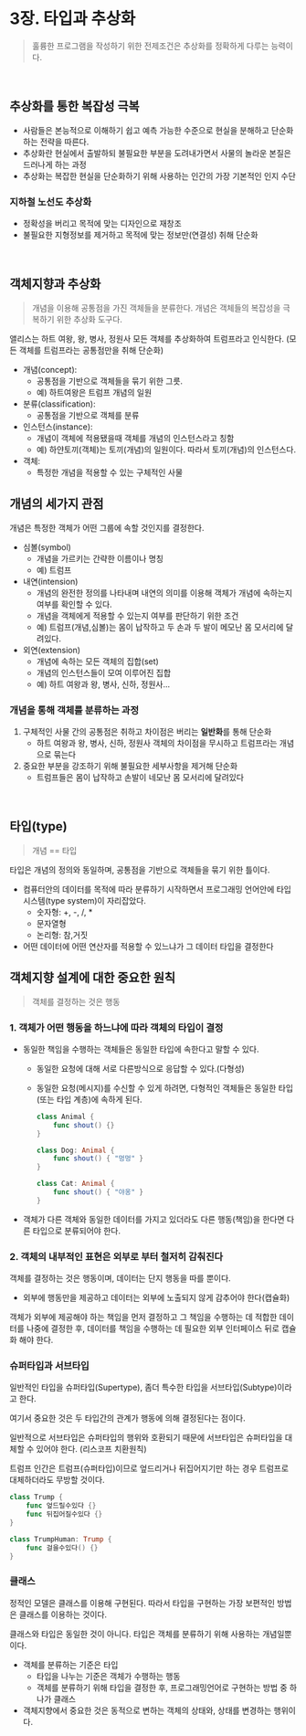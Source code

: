 # 3장. 타입과 추상화

> 훌륭한 프로그램을 작성하기 위한 전제조건은 추상화를 정확하게 다루는 능력이다.

<br/>

## 추상화를 통한 복잡성 극복

- 사람들은 본능적으로 이해하기 쉽고 예측 가능한 수준으로 현실을 분해하고 단순화하는 전략을 따른다.
- 추상화란 현실에서 출발하되 불필요한 부분을 도려내가면서 사물의 놀라운 본질은 드러나게 하는 과정
- 추상화는 복잡한 현실을 단순화하기 위해 사용하는 인간의 가장 기본적인 인지 수단

### 지하철 노선도 추상화

- 정확성을 버리고 목적에 맞는 디자인으로 재창조
- 불필요한 지형정보를 제거하고 목적에 맞는 정보만(연결성) 취해 단순화

<br/>

## 객체지향과 추상화

> 개념을 이용해 공통점을 가진 객체들을 분류한다.
> 개념은 객체들의 복잡성을 극복하기 위한 추상화 도구다.

앨리스는 하트 여왕, 왕, 병사, 정원사 모든 객체를 추상화하여 트럼프라고 인식한다. (모든 객체를 트럼프라는 공통점만을 취해 단순화)

- 개념(concept):
  - 공통점을 기반으로 객체들을 묶기 위한 그릇.
  - 예) 하트여왕은 트럼프 개념의 일원
- 분류(classification):
  - 공통점을 기반으로 객체를 분류
- 인스턴스(instance):
  - 개념이 객체에 적용됐을때 객체를 개념의 인스턴스라고 칭함
  - 예) 하얀토끼(객체)는 토끼(개념)의 일원이다. 따라서 토끼(개념)의 인스턴스다.
- 객체:
  - 특정한 개념을 적용할 수 있는 구체적인 사물

## 개념의 세가지 관점

개념은 특정한 객체가 어떤 그룹에 속할 것인지를 결정한다.

- 심볼(symbol)
  - 개념을 가르키는 간략한 이름이나 명칭
  - 예) 트럼프
- 내연(intension)
  - 개념의 완전한 정의를 나타내며 내연의 의미를 이용해 객체가 개념에 속하는지 여부를 확인할 수 있다.
  - 개념을 객체에게 적용할 수 있는지 여부를 판단하기 위한 조건
  - 예) 트럼프(개념,심볼)는 몸이 납작하고 두 손과 두 발이 메모난 몸 모서리에 달려있다.
- 외연(extension)
  - 개념에 속하는 모든 객체의 집합(set)
  - 개념의 인스턴스들이 모여 이루어진 집합
  - 예) 하트 여왕과 왕, 병사, 신하, 정원사...

### 개념을 통해 객체를 분류하는 과정

1. 구체적인 사물 간의 공통점은 취하고 차이점은 버리는 **일반화**를 통해 단순화
   - 하트 여왕과 왕, 병사, 신하, 정원사 객체의 차이점을 무시하고 트럼프라는 개념으로 묶는다
2. 중요한 부분을 강조하기 위해 불필요한 세부사항을 제거해 단순화
   - 트럼프들은 몸이 납작하고 손발이 네모난 몸 모서리에 달려있다

<br/>

## 타입(type)

> 개념 == 타입

타입은 개념의 정의와 동일하며, 공통점을 기반으로 객체들을 묶기 위한 틀이다.

- 컴퓨터안의 데이터를 목적에 따라 분류하기 시작하면서 프로그래밍 언어안에 타입 시스템(type system)이 자리잡았다.
  - 숫자형: +, -, /, \*
  - 문자열형
  - 논리형: 참,거짓
- 어떤 데이터에 어떤 연산자를 적용할 수 있느냐가 그 데이터 타입을 결정한다

## 객체지향 설계에 대한 중요한 원칙

> 객체를 결정하는 것은 행동

### 1. 객체가 어떤 행동을 하느냐에 따라 객체의 타입이 결정

- 동일한 책임을 수행하는 객체들은 동일한 타입에 속한다고 말할 수 있다.

  - 동일한 요청에 대해 서로 다른방식으로 응답할 수 있다.(다형성)
  - 동일한 요청(메시지)를 수신할 수 있게 하려면, 다형적인 객체들은 동일한 타입(또는 타입 계층)에 속하게 된다.

    ```swift
    class Animal {
    	func shout() {}
    }

    class Dog: Animal {
    	func shout() { "멍멍" }
    }

    class Cat: Animal {
    	func shout() { "야옹" }
    }
    ```

- 객체가 다른 객체와 동일한 데이터를 가지고 있더라도 다른 행동(책임)을 한다면 다른 타입으로 분류되어야 한다.

### 2. 객체의 내부적인 표현은 외부로 부터 철저히 감춰진다

객체를 결정하는 것은 행동이며, 데이터는 단지 행동을 따를 뿐이다.

- 외부에 행동만을 제공하고 데이터는 외부에 노출되지 않게 감추어야 한다(캡슐화)

객체가 외부에 제공해야 하는 책임을 먼저 결정하고 그 책임을 수행하는 데 적합한 데이터를 나중에 결정한 후, 데이터를 책임을 수행하는 데 필요한 외부 인터페이스 뒤로 캡슐화 해야 한다.

### 슈퍼타입과 서브타입

일반적인 타입을 슈퍼타입(Supertype), 좀더 특수한 타입을 서브타입(Subtype)이라고 한다.

여기서 중요한 것은 두 타입간의 관계가 행동에 의해 결정된다는 점이다.

일반적으로 서브타입은 슈퍼타입의 행위와 호환되기 때문에 서브타입은 슈퍼타입을 대체할 수 있어야 한다. (리스코프 치환원칙)

트럼프 인간은 트럼프(슈퍼타입)이므로 엎드리거나 뒤집어지기만 하는 경우 트럼프로 대체하더라도 무방할 것이다.

```swift
class Trump {
	func 엎드릴수있다 {}
	func 뒤집어질수있다 {}
}

class TrumpHuman: Trump {
	func 걸을수있다() {}
}
```

### 클래스

정적인 모델은 클래스를 이용해 구현된다. 따라서 타입을 구현하는 가장 보편적인 방법은 클래스를 이용하는 것이다.

클래스와 타입은 동일한 것이 아니다. 타입은 객체를 분류하기 위해 사용하는 개념일뿐이다.

- 객체를 분류하는 기준은 타입
  - 타입을 나누는 기준은 객체가 수행하는 행동
  - 객체를 분류하기 위해 타입을 결정한 후, 프로그래밍언어로 구현하는 방법 중 하나가 클래스
- 객체지향에서 중요한 것은 동적으로 변하는 객체의 상태와, 상태를 변경하는 행위이다.
